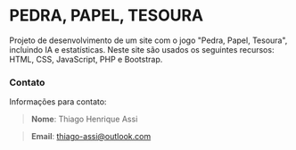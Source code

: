 # PEDRA, PAPEL, TESOURA

Projeto de desenvolvimento de um site com o jogo "Pedra, Papel, Tesoura", incluindo IA e estatísticas. Neste site são usados os seguintes recursos: HTML, CSS, JavaScript, PHP e Bootstrap.

### Contato
Informações para contato:
> **Nome**: Thiago Henrique Assi

> **Email**: thiago-assi@outlook.com

